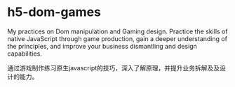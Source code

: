 # h5-dom-games
My practices on Dom manipulation and Gaming design. Practice the skills of native JavaScript through game production, gain a deeper understanding of the principles, and improve your business dismantling and design capabilities.


通过游戏制作练习原生javascript的技巧，深入了解原理，并提升业务拆解及及设计的能力。
